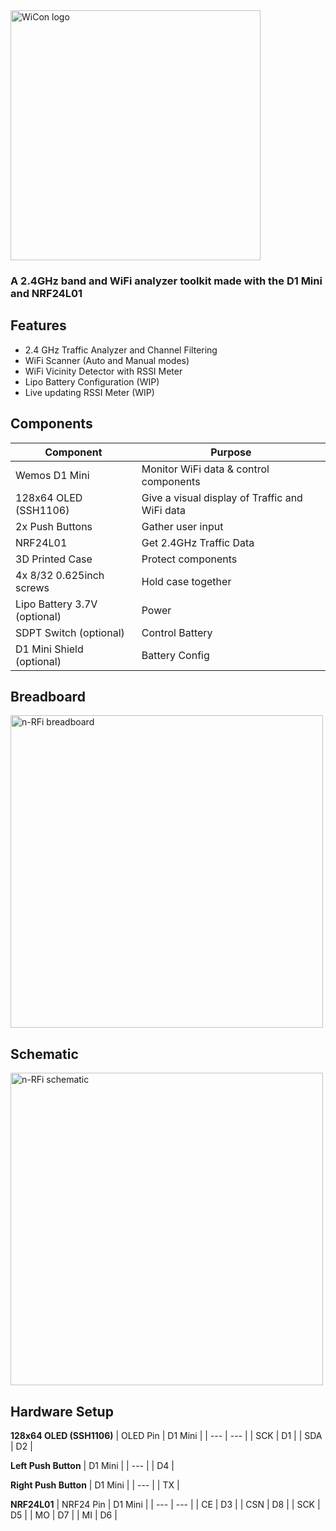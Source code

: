 <img src="https://github.com/angelina-tsuboi/nRFi-Monitor/blob/main/assets/logo_large.png" alt="WiCon logo" width="400"/>

### A 2.4GHz band and WiFi analyzer toolkit made with the D1 Mini and NRF24L01

## Features
- 2.4 GHz Traffic Analyzer and Channel Filtering
- WiFi Scanner (Auto and Manual modes)
- WiFi Vicinity Detector with RSSI Meter
- Lipo Battery Configuration (WIP)
- Live updating RSSI Meter (WIP)

## Components
| Component | Purpose |
| --- | --- |
| Wemos D1 Mini | Monitor WiFi data & control components
| 128x64 OLED (SSH1106) | Give a visual display of Traffic and WiFi data |
| 2x Push Buttons | Gather user input |
| NRF24L01 | Get 2.4GHz Traffic Data |
| 3D Printed Case  | Protect components |
| 4x 8/32 0.625inch screws  | Hold case together |
| Lipo Battery 3.7V (optional) | Power |
| SDPT Switch (optional) | Control Battery |
| D1 Mini Shield (optional) | Battery Config |

## Breadboard
<img src="https://github.com/angelina-tsuboi/nRFi-Monitor/blob/main/assets/breadboard.png" alt="n-RFi breadboard" width="500"/>

## Schematic
<img src="https://github.com/angelina-tsuboi/nRFi-Monitor/blob/main/assets/schematic.png" alt="n-RFi schematic" width="500"/>

## Hardware Setup
**128x64 OLED (SSH1106)** 
| OLED Pin | D1 Mini |
| --- | --- |
| SCK | D1 |
| SDA | D2 |

**Left Push Button** 
| D1 Mini |
| --- |
| D4 |

**Right Push Button** 
| D1 Mini |
| --- |
| TX |

**NRF24L01** 
| NRF24 Pin | D1 Mini |
| --- | --- |
| CE | D3 |
| CSN | D8 |
| SCK | D5 |
| MO | D7 |
| MI | D6 |
